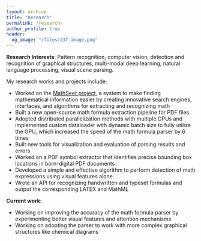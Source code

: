 ```yaml
---
layout: archive
title: "Research"
permalink: /research/
author_profile: true
header:
  og_image: "/files/237-image.png"
---
```


**Research Interests**: 
Pattern recognition, computer vision, detection and recognition of graphical 
structures, multi-modal deep learning, natural
language processing, visual scene parsing.

My research works and projects include:

- Worked on the [MathSeer project](https://www.cs.rit.edu/~dprl/mathseer/), a system to make finding mathematical information easier by creating innovative
search engines, interfaces, and algorithms for extracting and recognizing math
- Built a new open-source math formula extraction pipeline for PDF files
- Adopted distributed parallelization methods with multiple GPUs and implemented custom dataloader with dynamic batch size to fully utilize the GPU, which increased the speed of the math formula parser by 6 times
- Built new tools for visualization and evaluation of parsing results and errors
- Worked on a PDF symbol extractor that identifies precise bounding box locations in born-digital PDF documents
- Developed a simple and effective algorithm to perform detection of math expressions using visual features alone
- Wrote an API for recognizing handwritten and typeset formulas and output the corresponding LATEX and MathML

**Current work:**

- Working on improving the accuracy of the math formula parser by experimenting better visual features
and attention mechanisms
- Working on adopting the parser to work with more complex graphical structures like chemical diagrams
